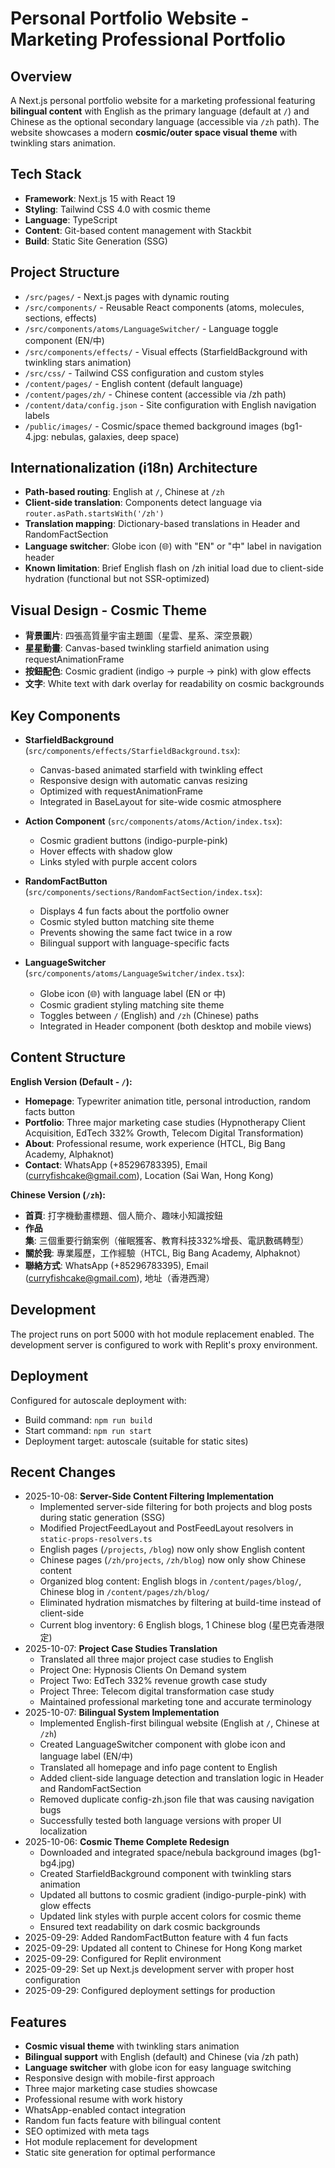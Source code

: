 # Personal Portfolio Website - Marketing Professional Portfolio

## Overview
A Next.js personal portfolio website for a marketing professional featuring **bilingual content** with English as the primary language (default at `/`) and Chinese as the optional secondary language (accessible via `/zh` path). The website showcases a modern **cosmic/outer space visual theme** with twinkling stars animation.

## Tech Stack
- **Framework**: Next.js 15 with React 19
- **Styling**: Tailwind CSS 4.0 with cosmic theme
- **Language**: TypeScript
- **Content**: Git-based content management with Stackbit
- **Build**: Static Site Generation (SSG)

## Project Structure
- `/src/pages/` - Next.js pages with dynamic routing
- `/src/components/` - Reusable React components (atoms, molecules, sections, effects)
- `/src/components/atoms/LanguageSwitcher/` - Language toggle component (EN/中)
- `/src/components/effects/` - Visual effects (StarfieldBackground with twinkling stars animation)
- `/src/css/` - Tailwind CSS configuration and custom styles
- `/content/pages/` - English content (default language)
- `/content/pages/zh/` - Chinese content (accessible via /zh path)
- `/content/data/config.json` - Site configuration with English navigation labels
- `/public/images/` - Cosmic/space themed background images (bg1-4.jpg: nebulas, galaxies, deep space)

## Internationalization (i18n) Architecture
- **Path-based routing**: English at `/`, Chinese at `/zh`
- **Client-side translation**: Components detect language via `router.asPath.startsWith('/zh')`
- **Translation mapping**: Dictionary-based translations in Header and RandomFactSection
- **Language switcher**: Globe icon (🌐) with "EN" or "中" label in navigation header
- **Known limitation**: Brief English flash on /zh initial load due to client-side hydration (functional but not SSR-optimized)

## Visual Design - Cosmic Theme
- **背景圖片**: 四張高質量宇宙主題圖（星雲、星系、深空景觀）
- **星星動畫**: Canvas-based twinkling starfield animation using requestAnimationFrame
- **按鈕配色**: Cosmic gradient (indigo → purple → pink) with glow effects
- **文字**: White text with dark overlay for readability on cosmic backgrounds

## Key Components
- **StarfieldBackground** (`src/components/effects/StarfieldBackground.tsx`): 
  - Canvas-based animated starfield with twinkling effect
  - Responsive design with automatic canvas resizing
  - Optimized with requestAnimationFrame
  - Integrated in BaseLayout for site-wide cosmic atmosphere

- **Action Component** (`src/components/atoms/Action/index.tsx`):
  - Cosmic gradient buttons (indigo-purple-pink)
  - Hover effects with shadow glow
  - Links styled with purple accent colors

- **RandomFactButton** (`src/components/sections/RandomFactSection/index.tsx`):
  - Displays 4 fun facts about the portfolio owner
  - Cosmic styled button matching site theme
  - Prevents showing the same fact twice in a row
  - Bilingual support with language-specific facts

- **LanguageSwitcher** (`src/components/atoms/LanguageSwitcher/index.tsx`):
  - Globe icon (🌐) with language label (EN or 中)
  - Cosmic gradient styling matching site theme
  - Toggles between `/` (English) and `/zh` (Chinese) paths
  - Integrated in Header component (both desktop and mobile views)

## Content Structure
**English Version (Default - `/`):**
- **Homepage**: Typewriter animation title, personal introduction, random facts button
- **Portfolio**: Three major marketing case studies (Hypnotherapy Client Acquisition, EdTech 332% Growth, Telecom Digital Transformation)
- **About**: Professional resume, work experience (HTCL, Big Bang Academy, Alphaknot)
- **Contact**: WhatsApp (+85296783395), Email (curryfishcake@gmail.com), Location (Sai Wan, Hong Kong)

**Chinese Version (`/zh`):**
- **首頁**: 打字機動畫標題、個人簡介、趣味小知識按鈕
- **作品集**: 三個重要行銷案例（催眠獲客、教育科技332%增長、電訊數碼轉型）
- **關於我**: 專業履歷，工作經驗（HTCL, Big Bang Academy, Alphaknot）
- **聯絡方式**: WhatsApp (+85296783395), Email (curryfishcake@gmail.com), 地址（香港西灣）

## Development
The project runs on port 5000 with hot module replacement enabled. The development server is configured to work with Replit's proxy environment.

## Deployment
Configured for autoscale deployment with:
- Build command: `npm run build`
- Start command: `npm run start`
- Deployment target: autoscale (suitable for static sites)

## Recent Changes
- 2025-10-08: **Server-Side Content Filtering Implementation**
  - Implemented server-side filtering for both projects and blog posts during static generation (SSG)
  - Modified ProjectFeedLayout and PostFeedLayout resolvers in `static-props-resolvers.ts`
  - English pages (`/projects`, `/blog`) now only show English content
  - Chinese pages (`/zh/projects`, `/zh/blog`) now only show Chinese content
  - Organized blog content: English blogs in `/content/pages/blog/`, Chinese blog in `/content/pages/zh/blog/`
  - Eliminated hydration mismatches by filtering at build-time instead of client-side
  - Current blog inventory: 6 English blogs, 1 Chinese blog (星巴克香港限定)
- 2025-10-07: **Project Case Studies Translation**
  - Translated all three major project case studies to English
  - Project One: Hypnosis Clients On Demand system
  - Project Two: EdTech 332% revenue growth case study
  - Project Three: Telecom digital transformation case study
  - Maintained professional marketing tone and accurate terminology
- 2025-10-07: **Bilingual System Implementation**
  - Implemented English-first bilingual website (English at `/`, Chinese at `/zh`)
  - Created LanguageSwitcher component with globe icon and language label (EN/中)
  - Translated all homepage and info page content to English
  - Added client-side language detection and translation logic in Header and RandomFactSection
  - Removed duplicate config-zh.json file that was causing navigation bugs
  - Successfully tested both language versions with proper UI localization
- 2025-10-06: **Cosmic Theme Complete Redesign**
  - Downloaded and integrated space/nebula background images (bg1-bg4.jpg)
  - Created StarfieldBackground component with twinkling stars animation
  - Updated all buttons to cosmic gradient (indigo-purple-pink) with glow effects
  - Updated link styles with purple accent colors for cosmic theme
  - Ensured text readability on dark cosmic backgrounds
- 2025-09-29: Added RandomFactButton feature with 4 fun facts
- 2025-09-29: Updated all content to Chinese for Hong Kong market
- 2025-09-29: Configured for Replit environment
- 2025-09-29: Set up Next.js development server with proper host configuration
- 2025-09-29: Configured deployment settings for production

## Features
- **Cosmic visual theme** with twinkling stars animation
- **Bilingual support** with English (default) and Chinese (via /zh path)
- **Language switcher** with globe icon for easy language switching
- Responsive design with mobile-first approach
- Three major marketing case studies showcase
- Professional resume with work history
- WhatsApp-enabled contact integration
- Random fun facts feature with bilingual content
- SEO optimized with meta tags
- Hot module replacement for development
- Static site generation for optimal performance